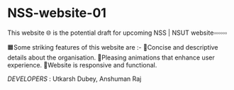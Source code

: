 # NSS-website-01
This website 🌐 is the potential draft for upcoming NSS | NSUT website▫️▫️▫️▫️▫️▫️

🟧Some striking features of this website are :-
🔸Concise and descriptive details about the organisation.
🔸Pleasing animations that enhance user experience.
🔸Website is responsive and functional.

*DEVELOPERS* : Utkarsh Dubey, Anshuman Raj
